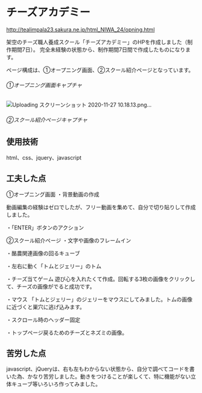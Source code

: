 # チーズアカデミー
http://tealimpala23.sakura.ne.jp/html_NIWA_24/opning.html

架空のチーズ職人養成スクール「チーズアカデミー」のHPを作成しました（制作期間7日）。
完全未経験の状態から、制作期間7日間で作成したものになります。

ページ構成は、①オープニング画面、②スクール紹介ページとなっています。

###### ①オープニング画面キャプチャ
![Uploading スクリーンショット 2020-11-27 10.18.13.png…]()



###### ②スクール紹介ページキャプチャ






## 使用技術
html、css、jquery、javascript

## 工夫した点
①オープニング画面
・背景動画の作成

動画編集の経験はゼロでしたが、フリー動画を集めて、自分で切り貼りして作成しました。

・「ENTER」ボタンのアクション

②スクール紹介ページ
・文字や画像のフレームイン

・酪農関連画像の回るキューブ

・左右に動く「トムとジェリー」のトム

・チーズ当てゲーム
遊び心を入れたくて作成。回転する3枚の画像をクリックして、チーズの画像がでると成功です。

・マウス
「トムとジェリー」のジェリーをマウスにしてみました。トムの画像に近づくと巣穴に逃げ込みます。

・スクロール時のヘッダー固定

・トップページ戻るためのチーズとネズミの画像。

## 苦労した点
javascript、jQueryは、右も左もわからない状態から、自分で調べてコードを書いた為、かなり苦労しました。動きをつけることが楽しくて、特に機能がない立体キューブ等いろいろ作ってみました。

